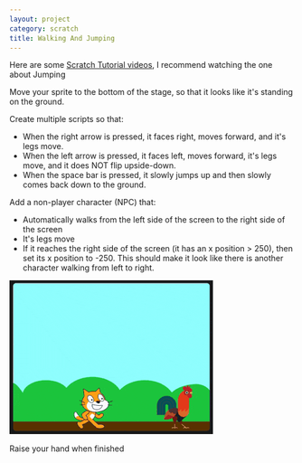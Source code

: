 ```yaml
---
layout: project
category: scratch
title: Walking And Jumping
---
```

Here are some [Scratch Tutorial videos](https://drive.google.com/drive/folders/128oYSzZetK25nTV-0YInwofJ_TrGKf3W?usp=sharing), I recommend watching the one about Jumping

Move your sprite to the bottom of the stage, so that it looks like it's standing on the ground.

Create multiple scripts so that:
- When the right arrow is pressed, it faces right, moves forward, and it's legs move.
- When the left arrow is pressed, it faces left, moves forward, it's legs move, and it does NOT flip upside-down.
- When the space bar is pressed, it slowly jumps up and then slowly comes back down to the ground.

Add a non-player character (NPC) that:
- Automatically walks from the left side of the screen to the right side of the screen
- It's legs move
- If it reaches the right side of the screen (it has an x position > 250), then set its x position to -250. This should make it look like there is another character walking from left to right.

![Clip of cat jumping over a chicken](_apcsp/scratch/walkJump.gif)

Raise your hand when finished
